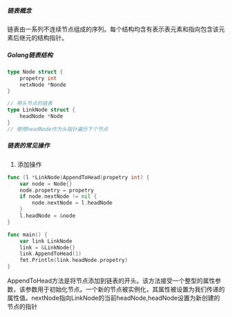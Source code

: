 ##### 链表概念

链表由一系列不连续节点组成的序列。每个结构均含有表示表元素和指向包含该元素后继元的结构指针。

##### Golang链表结构

```go
type Node struct {
    propetry int
    netxNode *Nonde
}

// 带头节点的链表
type LinkNode struct {
    headNode *Node
}
// 使用headNode作为头指针遍历下个节点
```

##### 链表的常见操作

1. 添加操作

```go
func (l *LinkNode)AppendToHead(propetry int) {
    var node = Node{}
    node.propetry = propetry
    if node.nextNode != nil {
        node.nextNode = l.headNode
    }
    l.headNode = &node
}

func main() {
    var link LinkNode
    link = &LinkNode{}
    link.AppendToHead(1)
    fmt.Println(link.headNode.propetry)
}
```

AppendToHead方法是将节点添加到链表的开头。该方法接受一个整型的属性参数，该参数用于初始化节点。一个新的节点被实例化，其属性被设置为我们传递的属性值。nextNode指向LinkNode的当前headNode,headNode设置为新创建的节点的指针

